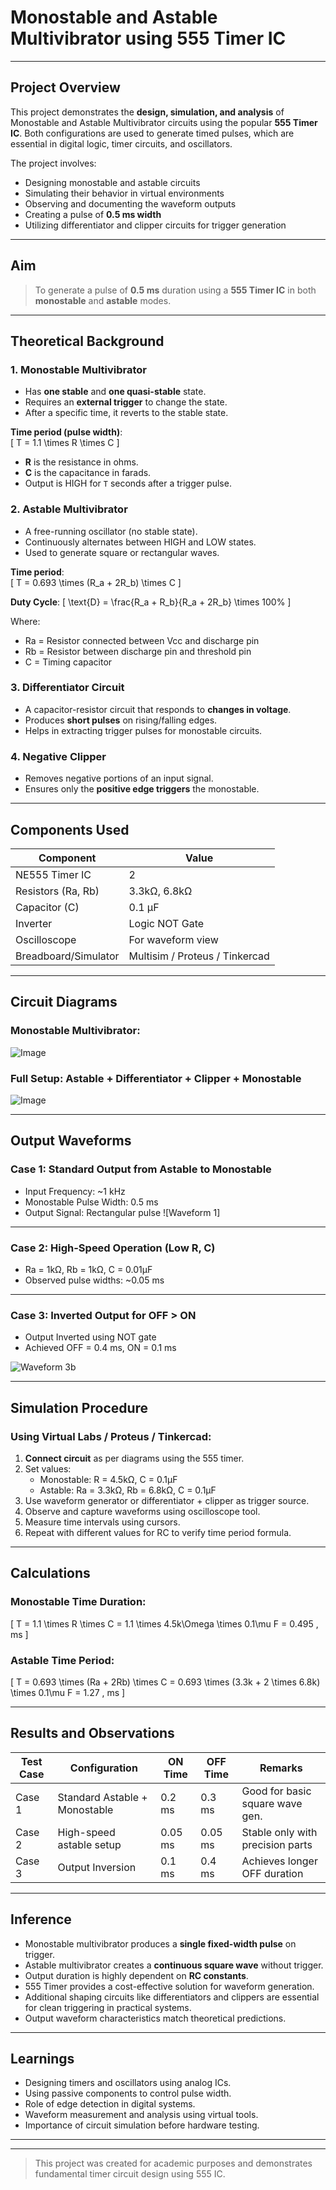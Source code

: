 #  Monostable and Astable Multivibrator using 555 Timer IC

---

##  Project Overview

This project demonstrates the **design, simulation, and analysis** of Monostable and Astable Multivibrator circuits using the popular **555 Timer IC**. Both configurations are used to generate timed pulses, which are essential in digital logic, timer circuits, and oscillators.

The project involves:
- Designing monostable and astable circuits
- Simulating their behavior in virtual environments
- Observing and documenting the waveform outputs
- Creating a pulse of **0.5 ms width**
- Utilizing differentiator and clipper circuits for trigger generation

---

##  Aim

> To generate a pulse of **0.5 ms** duration using a **555 Timer IC** in both **monostable** and **astable** modes.

---

##  Theoretical Background

### 1. Monostable Multivibrator
- Has **one stable** and **one quasi-stable** state.
- Requires an **external trigger** to change the state.
- After a specific time, it reverts to the stable state.

**Time period (pulse width)**:  
\[
T = 1.1 \times R \times C
\]

- **R** is the resistance in ohms.
- **C** is the capacitance in farads.
- Output is HIGH for `T` seconds after a trigger pulse.

### 2. Astable Multivibrator
- A free-running oscillator (no stable state).
- Continuously alternates between HIGH and LOW states.
- Used to generate square or rectangular waves.

**Time period**:  
\[
T = 0.693 \times (R_a + 2R_b) \times C
\]

**Duty Cycle**:
\[
\text{D} = \frac{R_a + R_b}{R_a + 2R_b} \times 100\%
\]

Where:
- Ra = Resistor connected between Vcc and discharge pin
- Rb = Resistor between discharge pin and threshold pin
- C = Timing capacitor

### 3. Differentiator Circuit
- A capacitor-resistor circuit that responds to **changes in voltage**.
- Produces **short pulses** on rising/falling edges.
- Helps in extracting trigger pulses for monostable circuits.

### 4. Negative Clipper
- Removes negative portions of an input signal.
- Ensures only the **positive edge triggers** the monostable.

---

##  Components Used

| Component           | Value             |
|--------------------|------------------|
| NE555 Timer IC     | 2                |
| Resistors (Ra, Rb) | 3.3kΩ, 6.8kΩ     |
| Capacitor (C)      | 0.1 µF           |
| Inverter           | Logic NOT Gate   |
| Oscilloscope       | For waveform view|
| Breadboard/Simulator | Multisim / Proteus / Tinkercad |

---

##  Circuit Diagrams

###  Monostable Multivibrator:
![Image](https://github.com/user-attachments/assets/e19694d0-2e06-4fd7-a29d-96534ac82ac3)

###  Full Setup: Astable + Differentiator + Clipper + Monostable
![Image](https://github.com/user-attachments/assets/2ebc6bbe-ddc1-4ba9-ae83-1b65d9013ee1)

---

##  Output Waveforms

###  Case 1: Standard Output from Astable to Monostable
- Input Frequency: ~1 kHz
- Monostable Pulse Width: 0.5 ms
- Output Signal: Rectangular pulse
![Waveform 1]

---

###  Case 2: High-Speed Operation (Low R, C)
- Ra = 1kΩ, Rb = 1kΩ, C = 0.01µF
- Observed pulse widths: ~0.05 ms


---

###  Case 3: Inverted Output for OFF > ON
- Output Inverted using NOT gate
- Achieved OFF = 0.4 ms, ON = 0.1 ms

![Waveform 3b](https://github.com/user-attachments/assets/5974cd20-b140-48e9-b307-9e661e8e4906)

---

##  Simulation Procedure

### Using Virtual Labs / Proteus / Tinkercad:
1. **Connect circuit** as per diagrams using the 555 timer.
2. Set values:
   - Monostable: R = 4.5kΩ, C = 0.1µF
   - Astable: Ra = 3.3kΩ, Rb = 6.8kΩ, C = 0.1µF
3. Use waveform generator or differentiator + clipper as trigger source.
4. Observe and capture waveforms using oscilloscope tool.
5. Measure time intervals using cursors.
6. Repeat with different values for RC to verify time period formula.

---

##  Calculations

### Monostable Time Duration:
\[
T = 1.1 \times R \times C = 1.1 \times 4.5k\Omega \times 0.1\mu F = 0.495 \, ms
\]

### Astable Time Period:
\[
T = 0.693 \times (Ra + 2Rb) \times C = 0.693 \times (3.3k + 2 \times 6.8k) \times 0.1\mu F = 1.27 \, ms
\]

---

##  Results and Observations

| **Test Case** | **Configuration**              | **ON Time** | **OFF Time** | **Remarks**                      |
|---------------|-------------------------------|-------------|--------------|----------------------------------|
| Case 1        | Standard Astable + Monostable | 0.2 ms      | 0.3 ms       | Good for basic square wave gen. |
| Case 2        | High-speed astable setup      | 0.05 ms     | 0.05 ms      | Stable only with precision parts|
| Case 3        | Output Inversion              | 0.1 ms      | 0.4 ms       | Achieves longer OFF duration    |

---

##  Inference

- Monostable multivibrator produces a **single fixed-width pulse** on trigger.
- Astable multivibrator creates a **continuous square wave** without trigger.
- Output duration is highly dependent on **RC constants**.
- 555 Timer provides a cost-effective solution for waveform generation.
- Additional shaping circuits like differentiators and clippers are essential for clean triggering in practical systems.
- Output waveform characteristics match theoretical predictions.

---

##  Learnings

- Designing timers and oscillators using analog ICs.
- Using passive components to control pulse width.
- Role of edge detection in digital systems.
- Waveform measurement and analysis using virtual tools.
- Importance of circuit simulation before hardware testing.

---




---

>  This project was created for academic purposes and demonstrates fundamental timer circuit design using 555 IC.





